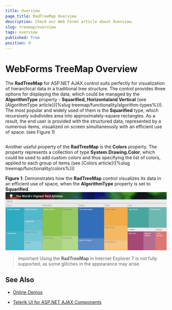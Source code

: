```yaml
---
title: Overview
page_title: RadTreeMap Overview
description: Check our Web Forms article about Overview.
slug: treemap/overview
tags: overview
published: True
position: 0
---
```


# WebForms TreeMap Overview

The __RadTreeMap__ for ASP.NET AJAX control suits perfectly for visualization of hierarchical data in a traditional tree structure. The control provides three options for displaying the data, which could be managed by the __AlgorithmType__ property - __Squarified, Horizontaland Vertical__ (see [AlgorithmType article]({%slug treemap/functionality/algorithm-types%})). The most popular and widely used of them is the __Squarified__ type, which recursively subdivides area into approximately-square rectangles. As a result, the end user is provided with the structured data, represented by a numerous items, visualized on screen simultaneously with an efficient use of space. (see Figure 1)

## 

Another useful property of the __RadTreeMap__ is the __Colors__ property. The property represents a collection of type __System.Drawing.Color__, which could be used to add custom colors and thus specifying the list of colors, applied to each group of items.(see [Colors article]({%slug treemap/functionality/colors%}))

__Figure 1__: Demonstrates how the __RadTreeMap__ control visualizes its data in an efficient use of space, when the __AlgorithmType__ property is set to __Squarified__.![WebForms TreeMap Overview](images/treemap-overview.png "WebForms TreeMap Overview")

>important Using the __RadTreeMap__ in Internet Explorer 7 is not fully supported, as some glitches in the appearance may arise.
>

## See Also

 * [Online Demos](https://demos.telerik.com/aspnet-ajax/treemap/overview/defaultvb.aspx)
 
 * [Telerik UI for ASP.NET AJAX Components](https://www.telerik.com/products/aspnet-ajax.aspx)


